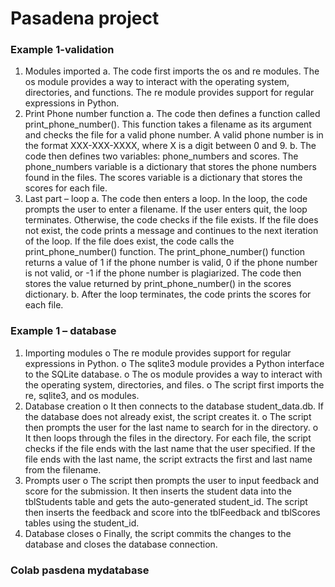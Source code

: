 # Pasadena project

### Example 1-validation 

1.	Modules imported
a.	The code first imports the os and re modules. The os module provides a way to interact with the operating system, directories, and functions. The re module provides support for regular expressions in Python.
2.	Print Phone number function 
a.	The code then defines a function called print_phone_number(). This function takes a filename as its argument and checks the file for a valid phone number. A valid phone number is in the format XXX-XXX-XXXX, where X is a digit between 0 and 9.
b.	The code then defines two variables: phone_numbers and scores. The phone_numbers variable is a dictionary that stores the phone numbers found in the files. The scores variable is a dictionary that stores the scores for each file.
3.	Last part – loop 
a.	The code then enters a loop. In the loop, the code prompts the user to enter a filename. If the user enters quit, the loop terminates. Otherwise, the code checks if the file exists. If the file does not exist, the code prints a message and continues to the next iteration of the loop. If the file does exist, the code calls the print_phone_number() function. The print_phone_number() function returns a value of 1 if the phone number is valid, 0 if the phone number is not valid, or -1 if the phone number is plagiarized. The code then stores the value returned by print_phone_number() in the scores dictionary.
b.	After the loop terminates, the code prints the scores for each file.


### Example 1 – database 

1.	Importing modules
o	The re module provides support for regular expressions in Python.
o	The sqlite3 module provides a Python interface to the SQLite database.
o	The os module provides a way to interact with the operating system, directories, and files.
o	The script first imports the re, sqlite3, and os modules. 
2.	Database creation 
o	It then connects to the database student_data.db. If the database does not already exist, the script creates it.
o	The script then prompts the user for the last name to search for in the directory. 
o	It then loops through the files in the directory. For each file, the script checks if the file ends with the last name that the user specified. If the file ends with the last name, the script extracts the first and last name from the filename.
3.	Prompts user
o	The script then prompts the user to input feedback and score for the submission. It then inserts the student data into the tblStudents table and gets the auto-generated student_id. The script then inserts the feedback and score into the tblFeedback and tblScores tables using the student_id.
4.	Database closes
o	Finally, the script commits the changes to the database and closes the database connection.

### Colab pasdena mydatabase



